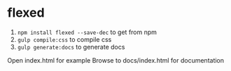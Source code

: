 # flexed

1. `npm install flexed --save-dec` to get from npm
3. `gulp compile:css` to compile css
4. `gulp generate:docs` to generate docs

Open index.html for example 
Browse to docs/index.html for documentation
